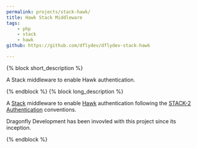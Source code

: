 ```yaml
---
permalink: projects/stack-hawk/
title: Hawk Stack Middleware
tags:
    - php
    - stack
    - hawk
github: https://github.com/dflydev/dflydev-stack-hawk

---
```

{% block short_description %}

A Stack middleware to enable Hawk authentication.

{% endblock %}
{% block long_description %}

A [Stack][0] middleware to enable [Hawk][1] authentication following the
[STACK-2 Authentication][2] conventions.

Dragonfly Development has been invovled with this project since its inception.

{% endblock %}

[0]: http://stackphp.com/
[1]: https://github.com/hueniverse/hawk
[2]: http://stackphp.com/specs/STACK-2/
